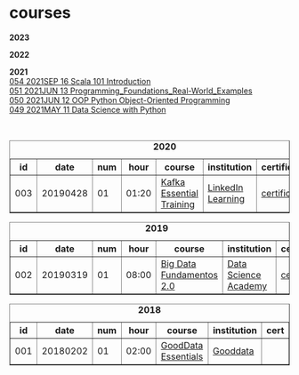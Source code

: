 # courses
<html>

  
  <b>2023</b><br>
  
  <b>2022</b><br>
  
  <b>2021</b><br>
  <a href="https://cognitiveclass.ai/courses/introduction-to-scala">054 2021SEP 16 Scala 101 Introduction</a><br>
  <a href="https://www.linkedin.com/learning/programming-foundations-real-world-examples">051 2021JUN 13 Programming_Foundations_Real-World_Examples</a><br> 
  <a href="https://www.linkedin.com/learning/python-object-oriented-programming">050 2021JUN 12 OOP Python Object-Oriented Programming</a><br>
  <a href="https://www.simplilearn.com/big-data-and-analytics/python-for-data-science-training">049 2021MAY 11 Data Science with Python</a><br>

<br>
<table border="1">
  <caption><b>2020</b></caption>
  <tr>
      <th>id</th>
      <th>date</th>
      <th>num</th>
      <th>hour</th>
      <th width=350>course</th>
      <th width=200>institution</th>
      <th>certification</th>
  </tr>
  <tr>
      <td>003</td>
      <td>20190428</td>
      <td>01</td>
      <td>01:20</td>
      <td><a href="https://www.linkedin.com/learning/kafka-essential-training">Kafka Essential Training</a></td>
      <td><a href="https://www.linkedin.com/learning/certificates/3d10db4b40a97dad86394f8dc0f85f03986eb2745fc90d2d656e7d8713957c4d">LinkedIn Learning</a></td>
      <td><a href="https://github.com/melo-r/courses/blob/main/000_certs/003%20Kafka%20Essential%20Training.png">certification</a></td>
  </tr>
</table>

<table border="1">
  <caption><b>2019</b></caption>
  <tr>
      <th>id</th>
      <th>date</th>
      <th>num</th>
      <th>hour</th>
      <th width=400>course</th>
      <th width=250>institution</th>
      <th>cert</th>
  </tr>
  <tr>
      <td>002</td>
      <td>20190319</td>
      <td>01</td>
      <td>08:00</td>
      <td><a href="https://www.datascienceacademy.com.br/course?courseid=big-data-fundamentos">Big Data Fundamentos 2.0</a></td>
      <td><a href="https://www.datascienceacademy.com.br">Data Science Academy</a></td>
      <td><a href="https://github.com/melo-r/courses/blob/main/000_certs/002%20Big%20Data%20Fundamentos%202.0.png">cert</a></td>
  </tr>
</table>

<table border="1">
  <caption><b>2018</b></caption>
  <tr>
      <th>id</th>
      <th>date</th>
      <th>num</th>
      <th>hour</th>
      <th width=400>course</th>
      <th width=250>institution</th>
      <th>cert</th>
  </tr>
  <tr>
      <td>001</td>
      <td>20180202</td>
      <td>01</td>
      <td>02:00</td>
      <td><a href="http://www.academy.fluig.com/certificates/5a7840327c31a4005cc9ef70">GoodData Essentials</a></td>
      <td><a href="https://www.gooddata.com">Gooddata</a></td>
      <td></td>
  </tr>
</table>


</html>
